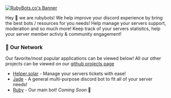 [![RubyBots.co's Banner](https://cdn.discordapp.com/attachments/957399182115745802/965610415012839444/Banner_3.png)](https://rubybots.co)

Hey 👋 we are rubybots! We help improve your discord experience by bring the best bots / resources for you needs! Help manage your servers support, moderation and so much more! Keep track of your servers statisitcs, help your server member activiy & community engagement!


### 🚀 Our Network

Our favorite/most popular applications can be viewed below! All our other projects can be viewed on our [github projects page](https://github.com/orgs/Ruby-Bots/repositories)

 - [Helper.solar](https://helper.solar) - Manage your servers tickets with ease!
 - [Jade](https://jade.rubybots.co) - A general multi-purpose discord bot to fit all of your server needs!
 - [Ruby](https://bot.rubybots.co) - Our main bot! *Coming Soon* 👀
